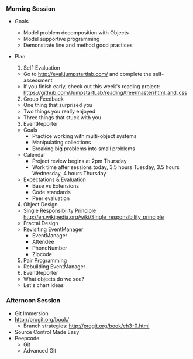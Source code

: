 ### Morning Session

* Goals
  * Model problem decomposition with Objects
  * Model supportive programming
  * Demonstrate line and method good practices

* Plan
  1. Self-Evaluation
    * Go to http://eval.jumpstartlab.com/ and complete the self-assessment
    * If you finish early, check out this week's reading project:
      https://github.com/JumpstartLab/reading/tree/master/html_and_css
  2. Group Feedback
    * One thing that surprised you
    * Two things you really enjoyed
    * Three things that stuck with you
  3. EventReporter
    * Goals
      * Practice working with multi-object systems
      * Manipulating collections
      * Breaking big problems into small problems
    * Calendar
      * Project review begins at 2pm Thursday
      * Work time after sessions today, 3.5 hours Tuesday, 3.5 hours Wednesday, 4 hours Thursday
    * Expectations & Evaluation
      * Base vs Extensions
      * Code standards
      * Peer evaluation
  4. Object Design
    * Single Responsibility Principle
      http://en.wikipedia.org/wiki/Single_responsibility_principle
    * Fractal Design
    * Revisiting EventManager
      * EventManager
      * Attendee
      * PhoneNumber
      * Zipcode
  5. Pair Programming
    * Rebuilding EventManager
  6. EventReporter
    * What objects do we see?
    * Let's chart ideas

### Afternoon Session

* Git Immersion
* http://progit.org/book/
  * Branch strategies: http://progit.org/book/ch3-0.html
* Source Control Made Easy
* Peepcode
  * Git
  * Advanced Git